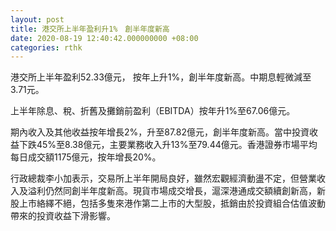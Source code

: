 ```yaml
---
layout: post
title: 港交所上半年盈利升1%　創半年度新高
date: 2020-08-19 12:40:42.000000000 +08:00
categories: rthk
---
```


港交所上半年盈利52.33億元， 按年上升1%，創半年度新高。中期息輕微減至3.71元。

上半年除息、稅、折舊及攤銷前盈利（EBITDA）按年升1%至67.06億元。

期內收入及其他收益按年增長2%，升至87.82億元，創半年度新高。當中投資收益下跌45%至8.38億元，主要業務收入升13%至79.44億元。香港證券市場平均每日成交額1175億元，按年增長20%。

行政總裁李小加表示，交易所上半年開局良好，雖然宏觀經濟動盪不定，但營業收入及溢利仍然同創半年度新高。現貨市場成交增長，滬深港通成交額續創新高，新股上市絡繹不絕，包括多隻來港作第二上市的大型股，抵銷由於投資組合估值波動帶來的投資收益下滑影響。
